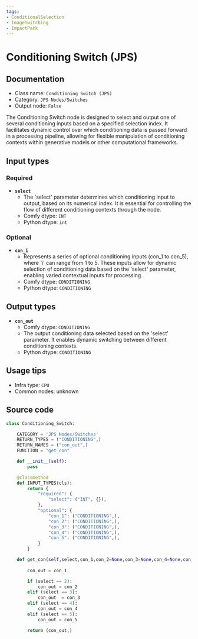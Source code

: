 ```yaml
---
tags:
- ConditionalSelection
- ImageSwitching
- ImpactPack
---
```


# Conditioning Switch (JPS)
## Documentation
- Class name: `Conditioning Switch (JPS)`
- Category: `JPS Nodes/Switches`
- Output node: `False`

The Conditioning Switch node is designed to select and output one of several conditioning inputs based on a specified selection index. It facilitates dynamic control over which conditioning data is passed forward in a processing pipeline, allowing for flexible manipulation of conditioning contexts within generative models or other computational frameworks.
## Input types
### Required
- **`select`**
    - The 'select' parameter determines which conditioning input to output, based on its numerical index. It is essential for controlling the flow of different conditioning contexts through the node.
    - Comfy dtype: `INT`
    - Python dtype: `int`
### Optional
- **`con_i`**
    - Represents a series of optional conditioning inputs (con_1 to con_5), where 'i' can range from 1 to 5. These inputs allow for dynamic selection of conditioning data based on the 'select' parameter, enabling varied contextual inputs for processing.
    - Comfy dtype: `CONDITIONING`
    - Python dtype: `CONDITIONING`
## Output types
- **`con_out`**
    - Comfy dtype: `CONDITIONING`
    - The output conditioning data selected based on the 'select' parameter. It enables dynamic switching between different conditioning contexts.
    - Python dtype: `CONDITIONING`
## Usage tips
- Infra type: `CPU`
- Common nodes: unknown


## Source code
```python
class Conditioning_Switch:

    CATEGORY = 'JPS Nodes/Switches'
    RETURN_TYPES = ("CONDITIONING",)
    RETURN_NAMES = ("con_out",)
    FUNCTION = "get_con"

    def __init__(self):
        pass

    @classmethod
    def INPUT_TYPES(cls):
        return {
            "required": {
                "select": ("INT", {}),
            },
            "optional": {
                "con_1": ("CONDITIONING",),
                "con_2": ("CONDITIONING",),
                "con_3": ("CONDITIONING",),
                "con_4": ("CONDITIONING",),
                "con_5": ("CONDITIONING",),
            }
        }

    def get_con(self,select,con_1,con_2=None,con_3=None,con_4=None,con_5=None,):
        
        con_out = con_1

        if (select == 2):
            con_out = con_2
        elif (select == 3):
            con_out  = con_3
        elif (select == 4):
            con_out = con_4
        elif (select == 5):
            con_out = con_5

        return (con_out,)

```

